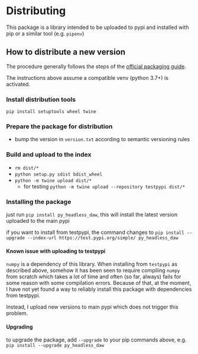 # Distributing

This package is a library intended to be uploaded to pypi and installed with pip or a similar tool (e.g. `pipenv`)

## How to distribute a new version

The procedure generally follows the steps of the [official packaging guide](https://packaging.python.org/tutorials/packaging-projects/).

The instructions above assume a compatible venv (python 3.7+) is activated.

### Install distribution tools

`pip install setuptools wheel twine`

### Prepare the package for distribution 

- bump the version in `version.txt` according to semantic versioning rules

### Build and upload to the index

- `rm dist/*`
- `python setup.py sdist bdist_wheel`
- `python -m twine upload dist/*`
  - for testing `python -m twine upload --repository testpypi dist/*`

### Installing the package

just run `pip install py_headless_daw`, this will install the latest version uploaded to the main pypi

if you want to install from testpypi, the command changes to
`pip install --upgrade --index-url https://test.pypi.org/simple/ py_headless_daw`
  
#### Known issue with uploading to testpypi
`numpy` is a dependency of this library. When installing from `testpypi` as described above, somehow it has been seen to require compiling `numpy` from scratch which takes a lot of time and often (so far, always) fails for some reason with some compilation errors.
Because of that, at the moment, I have not yet found a way to reliably install this package with dependencies from testpypi.

Instead, I upload new versions to main pypi which does not trigger this problem.


#### Upgrading

to upgrade the package, add `--upgrade` to your pip commands above, e.g. ` pip install --upgrade py_headless_daw`